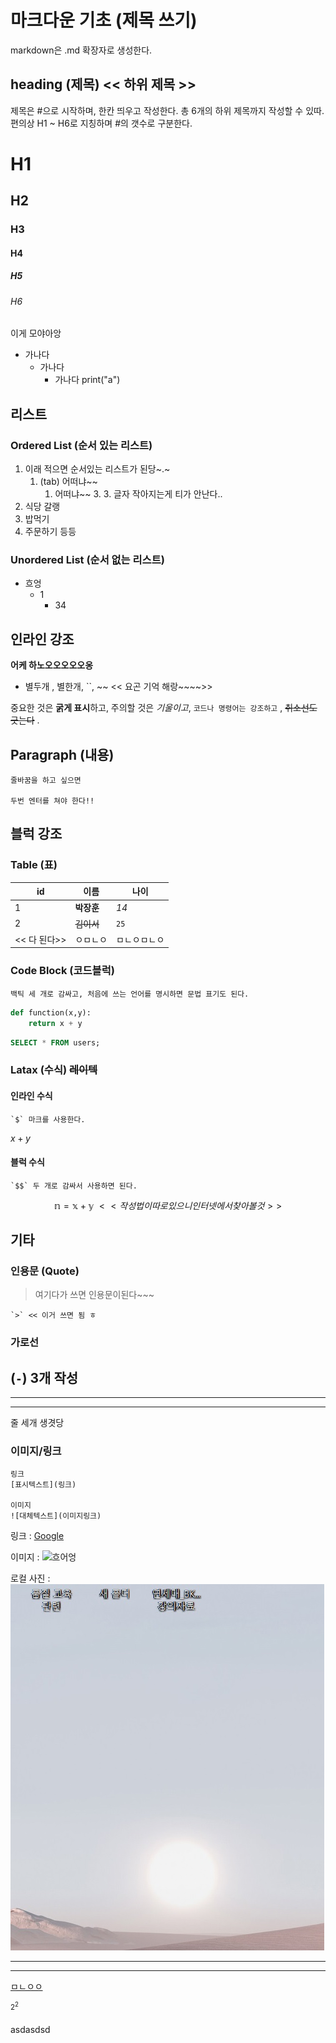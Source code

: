 # 마크다운 기초 (제목 쓰기)

markdown은 .md 확장자로 생성한다.

## heading (제목) << 하위 제목 >>
제목은 #으로 시작하며, 한칸 띄우고 작성한다.
총 6개의 하위 제목까지 작성할 수 있따.
편의상 H1 ~ H6로 지칭하며 #의 갯수로 구분한다.

# H1
## H2
### H3
#### H4
##### H5
###### H6
이게 모야아앙

- 가나다
    - 가나다
        - 가나다 
print("a")


## 리스트
### Ordered List (순서 있는 리스트)
1. 이래 적으면 순서있는 리스트가 된당~.~
    1. (tab) 어떠냐~~
        1. 어떠냐~~
            3.    3. 글자 작아지는게 티가 안난다..
1. 식당 갈랭
3. 밥먹기
5. 주문하기 등등


### Unordered List (순서 없는 리스트)
- 흐엉
    - 1
        - 34

## 인라인 강조
**어케 하노오오오오오옹**
* 별두개 , 별한개, ``, ~~ << 요곤 기억 해랑~~~~>>

중요한 것은 **굵게 표시**하고, 주의할 것은 *기울이고*, `코드나 명령어는 강조하고` , ~~취소선도 긋는다~~ .

## Paragraph (내용)
    줄바꿈을 하고 싶으면

    두번 엔터를 쳐야 한다!!

## 블럭 강조
### Table (표)
|id |이름|나이|
|---|---|---|
|1|**박장훈**|*14*|
|2|~~김이서~~|`25`| 
<< 다 된다>> | ㅇㅁㄴㅇ | ㅁㄴㅇㅁㄴㅇ

### Code Block (코드블럭)
    백틱 세 개로 감싸고, 처음에 쓰는 언어를 명시하면 문법 표기도 된다.

```python (사용예시)
def function(x,y):
    return x + y
```

```SQL
SELECT * FROM users;
```
### Latax (수식) ~~레이텍~~

#### 인라인 수식
    `$` 마크를 사용한다.
$x + y$

#### 블럭 수식 
    `$$` 두 개로 감싸서 사용하면 된다.

$$
\mathbb{n = x+y}\ <<작성법이 따로 있으니 인터넷에서 찾아볼 것>>
$$

## 기타

### 인용문 (Quote)
> 여기다가 쓰면 인용문이된다~~~

    `>` << 이거 쓰면 됨 ㅎ

### 가로선 
(`-`) 3개 작성
--- 

---

---
줄 세개 생겻당



### 이미지/링크

```
링크
[표시텍스트](링크)

이미지
![대체텍스트](이미지링크)
```
링크 : [Google](https://google.com)

이미지 : ![흐어엉](https://cdn.travie.com/news/photo/first/201710/img_19975_1.jpg)

로컬 사진 : ![흐어](./sdad.jpg)

---
___

<u>ㅁㄴㅇㅇ</u>



<sup>2<sup>2

asdasdsd

